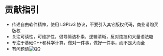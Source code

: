 # 贡献指引

- 传递自由软件精神，使用 LGPLv3 协议，不要引入其它版权代码，商业请购买版权
- 关注可读性，可维护性，倡导简洁朴素，逻辑清晰，反对炫技和大量语法糖
- 专注于基础C++和科学计算，做对一件事，做好一件事，而不是大而全
- 有问题请[![QQ](//pub.idqqimg.com/wpa/images/group.png)](//shang.qq.com/wpa/qunwpa?idkey=a0620b52bdec9dd90ac5e705dafadd5a8668341aeb9126db745413e8dee0bc87)

